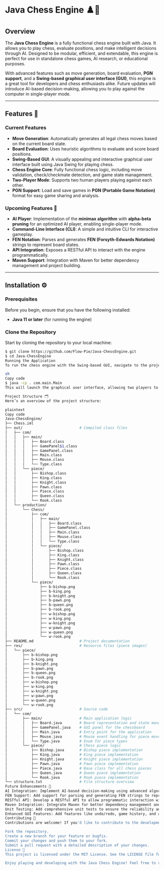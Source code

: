 # Java Chess Engine ♟️🤖

## Overview

The **Java Chess Engine** is a fully functional chess engine built with Java. It allows you to play chess, evaluate positions, and make intelligent decisions through AI. Designed to be modular, efficient, and extendable, this engine is perfect for use in standalone chess games, AI research, or educational purposes.

With advanced features such as move generation, board evaluation, **PGN support**, and a **Swing-based graphical user interface (GUI)**, this engine is a great tool for developers and chess enthusiasts alike. Future updates will introduce AI-based decision-making, allowing you to play against the computer in single-player mode.

---

## Features 🌟

### Current Features
- **Move Generation**: Automatically generates all legal chess moves based on the current board state.
- **Board Evaluation**: Uses heuristic algorithms to evaluate and score board positions.
- **Swing-Based GUI**: A visually appealing and interactive graphical user interface built using Java Swing for playing chess.
- **Chess Engine Core**: Fully functional chess logic, including move validation, check/checkmate detection, and game state management.
- **Two-Player Mode**: Supports two human players playing against each other.
- **PGN Support**: Load and save games in **PGN (Portable Game Notation)** format for easy game sharing and analysis.

### Upcoming Features 🚀
- **AI Player**: Implementation of the **minimax algorithm** with **alpha-beta pruning** for an optimized AI player, enabling single-player mode.
- **Command-Line Interface (CLI)**: A simple and intuitive CLI for interactive gameplay.
- **FEN Notation**: Parses and generates **FEN (Forsyth-Edwards Notation)** strings to represent board states.
- **API Integration**: Exposes a RESTful API to interact with the engine programmatically.
- **Maven Support**: Integration with Maven for better dependency management and project building.

---

## Installation ⚙️

### Prerequisites

Before you begin, ensure that you have the following installed:

- **Java 11 or later** (for running the engine)

### Clone the Repository

Start by cloning the repository to your local machine:

```sh
$ git clone https://github.com/Flow-Pie/Java-ChessEngine.git
$ cd Java-ChessEngine
Running the Application
To run the chess engine with the Swing-based GUI, navigate to the project directory and execute the following command:

sh
Copy code
$ java -cp . com.main.Main
This will launch the graphical user interface, allowing two players to play chess interactively.

Project Structure 🗂️
Here’s an overview of the project structure:

plaintext
Copy code
Java-ChessEngine/
├── Chess.iml
├── out/                          # Compiled class files
│   ├── com/
│   │   ├── main/
│   │   │   ├── Board.class
│   │   │   ├── GamePanel$1.class
│   │   │   ├── GamePanel.class
│   │   │   ├── Main.class
│   │   │   ├── Mouse.class
│   │   │   └── Type.class
│   │   └── piece/
│   │       ├── Bishop.class
│   │       ├── King.class
│   │       ├── Knight.class
│   │       ├── Pawn.class
│   │       ├── Piece.class
│   │       ├── Queen.class
│   │       └── Rook.class
│   └── production/
│       └── Chess/
│           ├── com/
│           │   ├── main/
│           │   │   ├── Board.class
│           │   │   ├── GamePanel.class
│           │   │   ├── Main.class
│           │   │   ├── Mouse.class
│           │   │   └── Type.class
│           │   └── piece/
│           │       ├── Bishop.class
│           │       ├── King.class
│           │       ├── Knight.class
│           │       ├── Pawn.class
│           │       ├── Piece.class
│           │       ├── Queen.class
│           │       └── Rook.class
│           └── piece/
│               ├── b-bishop.png
│               ├── b-king.png
│               ├── b-knight.png
│               ├── b-pawn.png
│               ├── b-queen.png
│               ├── b-rook.png
│               ├── w-bishop.png
│               ├── w-king.png
│               ├── w-knight.png
│               ├── w-pawn.png
│               ├── w-queen.png
│               └── w-rook.png
├── README.md                     # Project documentation
├── res/                          # Resource files (piece images)
│   └── piece/
│       ├── b-bishop.png
│       ├── b-king.png
│       ├── b-knight.png
│       ├── b-pawn.png
│       ├── b-queen.png
│       ├── b-rook.png
│       ├── w-bishop.png
│       ├── w-king.png
│       ├── w-knight.png
│       ├── w-pawn.png
│       ├── w-queen.png
│       └── w-rook.png
├── src/                          # Source code
│   └── com/
│       ├── main/                 # Main application logic
│       │   ├── Board.java        # Board representation and state management
│       │   ├── GamePanel.java    # GUI panel for the chessboard
│       │   ├── Main.java         # Entry point for the application
│       │   ├── Mouse.java        # Mouse event handling for piece movement
│       │   └── Type.java         # Enum for piece types
│       └── piece/                # Chess piece logic
│           ├── Bishop.java       # Bishop piece implementation
│           ├── King.java         # King piece implementation
│           ├── Knight.java       # Knight piece implementation
│           ├── Pawn.java         # Pawn piece implementation
│           ├── Piece.java        # Base class for all chess pieces
│           ├── Queen.java        # Queen piece implementation
│           └── Rook.java         # Rook piece implementation
└── structure.txt                 # File structure overview
Future Enhancements 🌱
AI Integration: Implement AI-based decision-making using advanced algorithms like minimax with alpha-beta pruning, enabling single-player mode.
FEN Support: Add support for parsing and generating FEN strings to represent board states.
RESTful API: Develop a RESTful API to allow programmatic interaction with the chess engine.
Maven Integration: Integrate Maven for better dependency management and project building.
Unit Testing: Add comprehensive unit tests to ensure the reliability and correctness of the engine.
Enhanced GUI Features: Add features like undo/redo, game history, and a settings menu for customization.
Contributing 🤝
Contributions are welcome! If you'd like to contribute to the development of this chess engine, please follow these steps:

Fork the repository.
Create a new branch for your feature or bugfix.
Commit your changes and push them to your fork.
Submit a pull request with a detailed description of your changes.
License 📄
This project is licensed under the MIT License. See the LICENSE file for more details.

Enjoy playing and developing with the Java Chess Engine! Feel free to reach out with any questions or suggestions. Happy coding! 🎉
